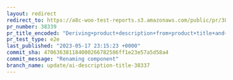 ```yaml
---
layout: redirect
redirect_to: https://a8c-woo-test-reports.s3.amazonaws.com/public/pr/38339/e2e/index.html
pr_number: 38339
pr_title_encoded: "Deriving+product+description+from+product+title+and+removing+advanced+form"
pr_test_type: e2e
last_published: "2023-05-17 23:15:23 +0000"
commit_sha: 470636381184000266782586ff1e23e57a5d58a4
commit_message: "Renaming component"
branch_name: update/ai-description-title-38337
---
```

